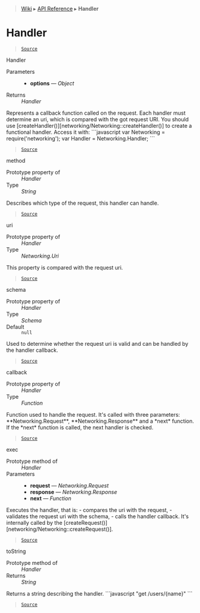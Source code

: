 > [Wiki](Home) ▸ [API Reference](API-Reference) ▸ **Handler**

Handler
=======

> [`Source`](/Neft-io/neft/tree/master/src/networking/handler.litcoffee#handler)

Handler
<dl><dt>Parameters</dt><dd><ul><li><b>options</b> — <i>Object</i></li></ul></dd><dt>Returns</dt><dd><i>Handler</i></dd></dl>
Represents a callback function called on the request.
Each handler must determine an uri, which is compared with the got request URI.
You should use [createHandler()][networking/Networking::createHandler()] to create
a functional handler.
Access it with:
```javascript
var Networking = require('networking');
var Handler = Networking.Handler;
```

> [`Source`](/Neft-io/neft/tree/master/src/networking/handler.litcoffee#handler-handlerobject-options)

method
<dl><dt>Prototype property of</dt><dd><i>Handler</i></dd><dt>Type</dt><dd><i>String</i></dd></dl>
Describes which type of the request, this handler can handle.

> [`Source`](/Neft-io/neft/tree/master/src/networking/handler.litcoffee#string-handlermethod)

uri
<dl><dt>Prototype property of</dt><dd><i>Handler</i></dd><dt>Type</dt><dd><i>Networking.Uri</i></dd></dl>
This property is compared with the request uri.

> [`Source`](/Neft-io/neft/tree/master/src/networking/handler.litcoffee#networkinguri-handleruri)

schema
<dl><dt>Prototype property of</dt><dd><i>Handler</i></dd><dt>Type</dt><dd><i>Schema</i></dd><dt>Default</dt><dd><code>null</code></dd></dl>
Used to determine whether the request uri is valid and can be handled by the handler callback.

> [`Source`](/Neft-io/neft/tree/master/src/networking/handler.litcoffee#schema-handlerschema--null)

callback
<dl><dt>Prototype property of</dt><dd><i>Handler</i></dd><dt>Type</dt><dd><i>Function</i></dd></dl>
Function used to handle the request.
It's called with three parameters: **Networking.Request**, **Networking.Response** and
a *next* function.
If the *next* function is called, the next handler is checked.

> [`Source`](/Neft-io/neft/tree/master/src/networking/handler.litcoffee#function-handlercallback)

exec
<dl><dt>Prototype method of</dt><dd><i>Handler</i></dd><dt>Parameters</dt><dd><ul><li><b>request</b> — <i>Networking.Request</i></li><li><b>response</b> — <i>Networking.Response</i></li><li><b>next</b> — <i>Function</i></li></ul></dd></dl>
Executes the handler, that is:
 - compares the uri with the request,
 - validates the request uri with the schema,
 - calls the handler callback.
It's internally called by the [createRequest()][networking/Networking::createRequest()].

> [`Source`](/Neft-io/neft/tree/master/src/networking/handler.litcoffee#handlerexecnetworkingrequest-request-networkingresponse-response-function-next)

toString
<dl><dt>Prototype method of</dt><dd><i>Handler</i></dd><dt>Returns</dt><dd><i>String</i></dd></dl>
Returns a string describing the handler.
```javascript
"get /users/{name}"
```

> [`Source`](/Neft-io/neft/tree/master/src/networking/handler.litcoffee#string-handlertostring)

